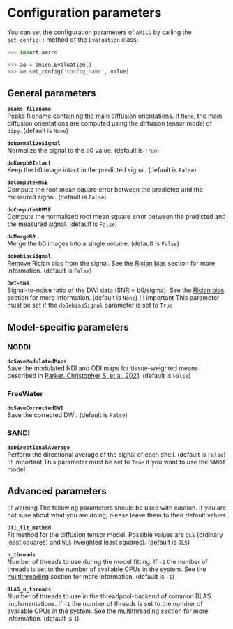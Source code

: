 # Configuration parameters
You can set the configuration parameters of `AMICO` by calling the `set_config()` method of the `Evaluation` class:
```python
>>> import amico

>>> ae = amico.Evaluation()
>>> ae.set_config('config_name', value)
```

## General parameters
__`peaks_filename`__<br>Peaks filename containing the main diffusion orientations. If `None`, the main diffusion orientations are computed using the diffusion tensor model of `dipy`. (default is `None`)

__`doNormalizeSignal`__<br>Normalize the signal to the b0 value. (default is `True`)

__`doKeepb0Intact`__<br>Keep the b0 image intact in the predicted signal. (default is `False`)

__`doComputeRMSE`__<br>Compute the root mean square error between the predicted and the measured signal. (default is `False`)

__`doComputeNRMSE`__<br>Compute the normalized root mean square error between the predicted and the measured signal. (default is `False`)

__`doMergeB0`__<br>Merge the b0 images into a single volume. (default is `False`)

__`doDebiasSignal`__<br>Remove Rician bias from the signal. See the [Rician bias](rician_bias.md) section for more information. (default is `False`)

__`DWI-SNR`__<br>Signal-to-noise ratio of the DWI data (SNR = b0/sigma). See the [Rician bias](rician_bias.md) section for more information. (default is `None`)
!!! important
    This parameter must be set if the `doDebiasSignal` parameter is set to `True`

## Model-specific parameters
### NODDI
__`doSaveModulatedMaps`__<br>Save the modulated NDI and ODI maps for tissue-weighted means described in [Parker, Christopher S. et al. 2021](https://doi.org/10.1016/j.neuroimage.2021.118749). (default is `False`)

### FreeWater
__`doSaveCorrectedDWI`__<br>Save the corrected DWI. (default is `False`)

### SANDI
__`doDirectionalAverage`__<br>Perform the directional average of the signal of each shell. (default is `False`)
!!! important
    This parameter must be set to `True` if you want to use the `SANDI` model

## Advanced parameters
!!! warning
    The following parameters should be used with caution. If you are not sure about what you are doing, please leave them to their default values

__`DTI_fit_method`__<br>Fit method for the diffusion tensor model. Possible values are `OLS` (ordinary least squares) and `WLS` (weighted least squares). (default is `OLS`)

__`n_threads`__<br>Number of threads to use during the model fitting. If `-1` the number of threads is set to the number of available CPUs in the system. See the [multithreading](multithreading.md) section for more information. (default is `-1`)

__`BLAS_n_threads`__<br>Number of threads to use in the threadpool-backend of common BLAS implementations. If `-1` the number of threads is set to the number of available CPUs in the system. See the [multithreading](multithreading.md) section for more information. (dafault is `1`)
